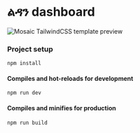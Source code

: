 # ልዳን dashboard 

![Mosaic TailwindCSS template preview](https://user-images.githubusercontent.com/2683512/115404502-ad322d80-a1ed-11eb-91c0-1aa79b0949f0.png)


### Project setup
```
npm install
```

#### Compiles and hot-reloads for development
```
npm run dev
```

#### Compiles and minifies for production
```
npm run build
```
